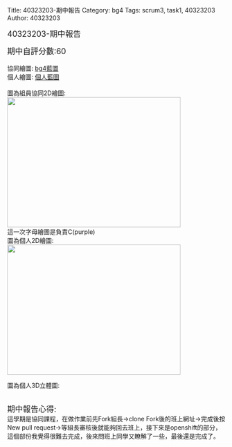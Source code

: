 Title: 40323203-期中報告
Category: bg4
Tags: scrum3, task1, 40323203
Author: 40323203

<font size="4">40323203-期中報告</font>

<!-- PELICAN_END_SUMMARY -->
<font size="4">期中自評分數:60</font>
</br>
</br>
協同繪圖: <a href="http://cdw2bg4-40323201.rhcloud.com/bg4/taskbg4">bg4藍圖</a>
</br>
個人繪圖: <a href="http://bg4scrum3-40323203.rhcloud.com/bg4/scrum3_C">個人藍圖</a>
</br>
</br>
圖為組員協同2D繪圖:
</br>
<img src="https://copy.com/iTcw0jpZzPvLtVH3"  width="400" height="300">
</img>
</br>
這一次字母繪圖是負責C(purple)
</br>
圖為個人2D繪圖:
</br>
<img src="https://copy.com/wkfi4ocjBA1BGnWp"  width="400" height="300">
</img>

圖為個人3D立體圖:
</br>
<script src="https://embed.github.com/view/3d/40323203/cdw1/master/chain - 40323203C.stl"></script>

</br>
<font size="4">期中報告心得:</font>
</br>
這學期是協同課程，在做作業前先Fork組長→clone Fork後的班上網址→完成後按New pull request→等組長審核後就能夠回去班上，接下來是openshift的部分，這個部份我覺得很難去完成，後來問班上同學又瞭解了一些，最後還是完成了。